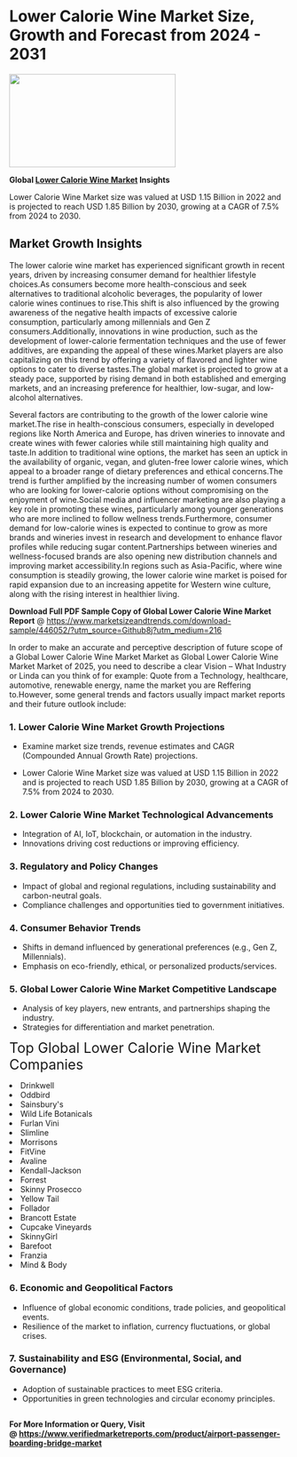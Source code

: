 <H1>Lower Calorie Wine Market Size, Growth and Forecast from 2024 - 2031</H1><img class="aligncenter size-medium wp-image-584254" src="https://thirdeyenews.in/wp-content/uploads/2024/09/Global-Market-Research-300x168.jpeg" alt="" width="300" height="168" /><p><strong>Global&nbsp;<a href="https://www.marketsizeandtrends.com/download-sample/446052/?utm_source=Github8j?utm_medium=216">Lower Calorie Wine Market</a> Insights</strong></p><p>Lower Calorie Wine Market size was valued at USD 1.15 Billion in 2022 and is projected to reach USD 1.85 Billion by 2030, growing at a CAGR of 7.5% from 2024 to 2030.</p><p><h2>Market Growth Insights</h2> <p>The lower calorie wine market has experienced significant growth in recent years, driven by increasing consumer demand for healthier lifestyle choices.As consumers become more health-conscious and seek alternatives to traditional alcoholic beverages, the popularity of lower calorie wines continues to rise.This shift is also influenced by the growing awareness of the negative health impacts of excessive calorie consumption, particularly among millennials and Gen Z consumers.Additionally, innovations in wine production, such as the development of lower-calorie fermentation techniques and the use of fewer additives, are expanding the appeal of these wines.Market players are also capitalizing on this trend by offering a variety of flavored and lighter wine options to cater to diverse tastes.The global market is projected to grow at a steady pace, supported by rising demand in both established and emerging markets, and an increasing preference for healthier, low-sugar, and low-alcohol alternatives.</p> <p>Several factors are contributing to the growth of the lower calorie wine market.The rise in health-conscious consumers, especially in developed regions like North America and Europe, has driven wineries to innovate and create wines with fewer calories while still maintaining high quality and taste.In addition to traditional wine options, the market has seen an uptick in the availability of organic, vegan, and gluten-free lower calorie wines, which appeal to a broader range of dietary preferences and ethical concerns.The trend is further amplified by the increasing number of women consumers who are looking for lower-calorie options without compromising on the enjoyment of wine.Social media and influencer marketing are also playing a key role in promoting these wines, particularly among younger generations who are more inclined to follow wellness trends.Furthermore, consumer demand for low-calorie wines is expected to continue to grow as more brands and wineries invest in research and development to enhance flavor profiles while reducing sugar content.Partnerships between wineries and wellness-focused brands are also opening new distribution channels and improving market accessibility.In regions such as Asia-Pacific, where wine consumption is steadily growing, the lower calorie wine market is poised for rapid expansion due to an increasing appetite for Western wine culture, along with the rising interest in healthier living.<p><span class=""><strong>Download Full PDF Sample Copy of Global Lower Calorie Wine Market Report</strong> @ <a href="https://www.marketsizeandtrends.com/download-sample/446052/?utm_source=Github8j?utm_medium=216" target="_blank">https://www.marketsizeandtrends.com/download-sample/446052/?utm_source=Github8j?utm_medium=216</a></span></p><p>In order to make an accurate and perceptive description of future scope of a Global&nbsp;Lower Calorie Wine Market Market as Global&nbsp;Lower Calorie Wine Market Market of 2025, you need to describe a clear Vision &ndash; What Industry or Linda can you think of for example: Quote from a Technology, healthcare, automotive, renewable energy, name the market you are Reffering to.However, some general trends and factors usually impact market reports and their future outlook include:</p><h3>1.&nbsp;<strong>Lower Calorie Wine Market Growth Projections</strong></h3><ul><li>Examine market size trends, revenue estimates and CAGR (Compounded Annual Growth Rate) projections.</li><li><p>Lower Calorie Wine Market size was valued at USD 1.15 Billion in 2022 and is projected to reach USD 1.85 Billion by 2030, growing at a CAGR of 7.5% from 2024 to 2030.</p></li></ul><h3>2.&nbsp;<strong>Lower Calorie Wine Market Technological Advancements</strong></h3><ul><li>Integration of AI, IoT, blockchain, or automation in the industry.</li><li>Innovations driving cost reductions or improving efficiency.</li></ul><h3>3.&nbsp;<strong>Regulatory and Policy Changes</strong></h3><ul><li>Impact of global and regional regulations, including sustainability and carbon-neutral goals.</li><li>Compliance challenges and opportunities tied to government initiatives.</li></ul><h3>4.&nbsp;<strong>Consumer Behavior Trends</strong></h3><ul><li>Shifts in demand influenced by generational preferences (e.g., Gen Z, Millennials).</li><li>Emphasis on eco-friendly, ethical, or personalized products/services.</li></ul><h3>5.&nbsp;<strong>Global Lower Calorie Wine Market Competitive Landscape</strong></h3><ul><li>Analysis of key players, new entrants, and partnerships shaping the industry.</li><li>Strategies for differentiation and market penetration.</li></ul><p data-pm-slice="1 1 []"><span style="color: inherit; font-family: inherit; font-size: 25px;">Top Global Lower Calorie Wine Market Companies</span></p><div class="" data-test-id=""><p><li>Drinkwell</li><li> Oddbird</li><li> Sainsbury's</li><li> Wild Life Botanicals</li><li> Furlan Vini</li><li> Slimline</li><li> Morrisons</li><li> FitVine</li><li> Avaline</li><li> Kendall-Jackson</li><li> Forrest</li><li> Skinny Prosecco</li><li> Yellow Tail</li><li> Follador</li><li> Brancott Estate</li><li> Cupcake Vineyards</li><li> SkinnyGirl</li><li> Barefoot</li><li> Franzia</li><li> Mind & Body</li></p></div><h3>6.&nbsp;<strong>Economic and Geopolitical Factors</strong></h3><ul><li>Influence of global economic conditions, trade policies, and geopolitical events.</li><li>Resilience of the market to inflation, currency fluctuations, or global crises.</li></ul><h3>7.&nbsp;<strong>Sustainability and ESG (Environmental, Social, and Governance)</strong></h3><ul><li>Adoption of sustainable practices to meet ESG criteria.</li><li>Opportunities in green technologies and circular economy principles.</li></ul><h2><strong style="font-size: 14px;">For More Information or Query, Visit @&nbsp;</strong><a style="background-color: #ffffff; font-size: 14px;" href="https://www.marketsizeandtrends.com/report/lower-calorie-wine-market/" target="_blank">https://www.verifiedmarketreports.com/product/airport-passenger-boarding-bridge-market</a></h2>